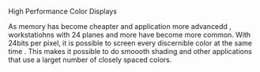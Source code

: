 
High Performance Color Displays

As memory has become cheapter and application more advancedd , workstatiohns with 24 planes and more have become more common. With 24bits per pixel, it is possible to screen every discernible color at the same time . This makes it possible to do smoooth shading and other applications that use a larget number of closely spaced colors.
